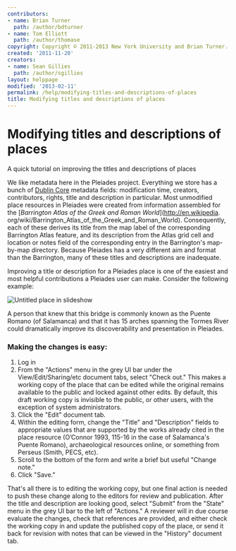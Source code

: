 ```yaml
---
contributors:
- name: Brian Turner
  path: /author/bdturner
- name: Tom Elliott
  path: /author/thomase
copyright: Copyright © 2011-2013 New York University and Brian Turner.
created: '2011-11-20'
creators:
- name: Sean Gillies
  path: /author/sgillies
layout: helppage
modified: '2013-02-11'
permalink: /help/modifying-titles-and-descriptions-of-places
title: Modifying titles and descriptions of places
---
```


#  Modifying titles and descriptions of places

A quick tutorial on improving the titles and descriptions of places

We like metadata here in the Pleiades project. Everything we store has a bunch
of [Dublin Core](http://dublincore.org/) metadata fields: modification time,
creators, contributors, rights, title and description in particular. Most
unmodified place resources in Pleiades were created from information assembled
for the [_Barrington Atlas of the Greek and Roman World_](http://en.wikipedia.
org/wiki/Barrington_Atlas_of_the_Greek_and_Roman_World). Consequently, each of
these derives its title from the map label of the corresponding Barrington
Atlas feature, and its description from the Atlas grid cell and location or
notes field of the corresponding entry in the Barrington's map-by-map
directory. Because Pleiades has a very different aim and format than the
Barrington, many of these titles and descriptions are inadequate.

Improving a title or description for a Pleiades place is one of the easiest
and most helpful contributions a Pleiades user can make. Consider the
following example:

![Untitled place in slideshow](images/untitled-place-in-slideshow/image_large)

A person that knew that this bridge is commonly known as the Puente Romano (of
Salamanca) and that it has 15 arches spanning the Tormes River could
dramatically improve its discoverability and presentation in Pleiades.

### Making the changes is easy:

1. Log in
2. From the "Actions" menu in the grey UI bar under the View/Edit/Sharing/etc document tabs, select "Check out." This makes a working copy of the place that can be edited while the original remains available to the public and locked against other edits. By default, this draft working copy is invisible to the public, or other users, with the exception of system administrators.
3. Click the "Edit" document tab.
4. Within the editing form, change the "Title" and "Description" fields to appropriate values that are supported by the works already cited in the place resource (O’Connor 1993, 115-16 in the case of Salamanca's Puente Romano), archaeological resources online, or something from Perseus (Smith, PECS, etc).
5. Scroll to the bottom of the form and write a brief but useful "Change note."
6. Click "Save."

That's all there is to editing the working copy, but one final action is
needed to push these change along to the editors for review and publication.
After the title and description are looking good, select "Submit" from the
"State" menu in the grey UI bar to the left of "Actions." A reviewer will in
due course evaluate the changes, check that references are provided, and
either check the working copy in and update the published copy of the place,
or send it back for revision with notes that can be viewed in the "History"
document tab.
